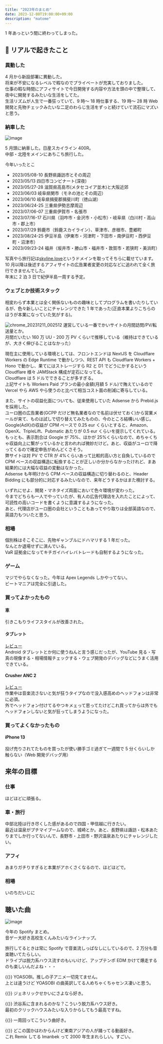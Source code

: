 ```yaml
---
title: "2023年のまとめ"
date: 2023-12-08T19:00:00+09:00
description: "matome"
---
```


1 年あっという間に終わってしまった。

## 🍻 リアルで起きたこと

### 異動した

4 月から新設部署に異動した。  
将来が不安になるレベルで暇なのでプライベートが充実しておりました。  
仕事の暇な時間にアフィサイトで今日開発する内容や方法を頭の中で整理して、夜中に開発するみたいな生活をしてた。  
生活リズムが人生で一番狂っていて、9 時～ 18 時仕事する、19 時～ 28 時 Web 開発と先物チェックみたいな二足のわらじ生活をずっと続けていて流石にマズいと思う。

### 納車した

![image](https://skyline.love/gallery/2023051301_hu659303783900f7430cb31192324ed52f_2798576_800x0_resize_q90_box.jpg)

5 月頭に納車した。日産スカイライン 400R。  
中部・北陸をメインにあちこち旅行した。

今年いったとこ

- 2023/05/08-10 長野県諏訪市とその周辺
- 2023/05/13 四日市コンビナート(深夜)
- 2023/05/27-28 滋賀県高島市(メタセコイア並木)と大阪近郊
- 2023/06/03 岐阜県関市（モネの池とその周辺）
- 2023/06/10 岐阜県揖斐郡揖斐川町（徳山湖）
- 2023/06/24-25 三重県伊勢志摩周辺
- 2023/07/06-07 三重県伊賀市・名張市
- 2023/07/16-17 石川県（羽咋市・金沢市・小松市）・岐阜県（白川村・高山市・郡上市）
- 2023/07/29 鈴鹿市（鈴鹿スカイライン）、草津市、彦根市、豊郷町
- 2023/08/24-25 伊豆半島（伊東市・河津町・下田市・南伊豆町・西伊豆町・沼津市）
- 2023/09/23-24 福井（坂井市・勝山市・福井市・敦賀市・若狭町・美浜町）

写真やら旅行記は[skyline.love](https://skyline.love)というドメインを取ってそちらに載せています。  
10 月以降は後述するアフィサイトの広告業者変更の対応などに追われて全く旅行できませんでした。  
年末に 2 泊 3 日で紀伊半島一周する予定。

### ウェブとか技術スタック

相変わらず本業とは全く関係ないものの趣味としてプログラムを書いたりしているが、色々新しいことにチャレンジできた 1 年であった(正直本業よりこちらのほうが本業になっていた気がする)。

![chrome_20231211_002512](https://gist.github.com/assets/47537864/b3cfcb42-cb54-41bc-a712-c0fdf3f018c3)
運営している一番でかいサイトの月間訪問/PV/転送量とか。  
月間だいたい 160 万 UU - 200 万 PV くらいで推移している（維持はできているが、大きく伸びることはなかった）

現在主に使用している環境としては、フロントエンドは NextJS を Cloudflare Workers の Edge Runtime で動かしつつ、REST API も Cloudflare Workers + Hono で動かし、果てにはストレージすら R2 と D1 でどうにかするという Cloudflare 様々 JAMStack 構成が定石になってる。  
Cloudflare は 5 ドルでできることが多すぎる。  
上記サイトも Workers Paid プランの最小金額(月額 5 ドル)で賄えているので Vercel やら AWS やら使うのと比べて相当コスト面の削減に寄与している。

また、サイトの収益化面についても、従来使用していた Adsense から Prebid.js を採用した。  
ユーロ圏の広告業者(GCPP だけど無名業者なので名前は伏せておく)から営業メールが来て、ものは試しで切り替えてみたものの、今のところ結構いい感じ。  
Google(AdX)の収益が CPM ベースで 0.25 eur くらいとすると、Amazon、OpenX、TripleLift、Pubmatic あたりが 0.5 eur くらいを提示してくれている。もっとも、表示割合は Google が 75%、ほかが 25%くらいなので、めちゃくちゃ収益向上に繋がっているかと言われれば微妙だけど。あと、収益がユーロで降ってくるので確定申告がめんどくさそう。  
弊サイトは対 PV で CTR が 4%くらいあって比較的高い方と自負しているので CPM ベースの収益構造に転換することが正しいか分からなかったけれど、まあ結果的には大幅な収益の変動はなかった。  
Adsense も年明けから CPM ベースの収益構造に切り替わるのと、Header Bidding にも部分的に対応するみたいなので、来年どうするかはまた検討する。

いずれにせよ、開発・マネタイズ両面において色々環境が変わった。  
今までどちらも一人でやっていたが、有人の広告代理店を入れたことによって、可読性の高いコードを書くように意識するようになった。  
あと、代理店がユーロ圏の会社ということもあってやり取りは全部英語なので、英語力もついたと思う。

### 相場

個別株はそこそこに、先物ギャンブルにドハマリする 1 年だった。  
なんとか退場せずに済んでいる。  
VaR 証拠金になってキチガイハイレバトレードも自制するようになった。

### ゲーム

マジでやらなくなった。今年は Apex Legends しかやってない。  
ビートマニアは完全に引退した。

### 買ってよかったもの

#### 車

引きこもりライフスタイルが改善された。

#### タブレット

[レビュー](https://blog.poyashi.me/posts/xiaomi-pad-5-124-review/)  
Android タブレットとか何に使うねんと言う感じだったが、YouTube 見る・写真の現像する・相場情報チェックする・ウェブ開発のデバッグなどにうまく活用できている。

#### Crusher ANC 2

[レビュー](https://blog.poyashi.me/posts/skullcandycrusheranc2/)  
作業中は音楽流さないと気が狂うタイプなので没入感高めのヘッドフォンは非常に必須。  
外でヘッドフォン付けてるやつキメェって思ってたけどこれ買ってからは外でもヘッドフォンしないと気が狂ってしまうようになった。

### 買ってよくなかったもの

#### iPhone 13

投げ売りされてたものを買ったが使い勝手ゴミ過ぎて一週間で 5 分くらいしか触らない（Web 開発デバッグ用）

## 来年の目標

### 仕事

ほどほどに頑張る。

### 車・旅行

中部北陸は行き尽くした感があるので四国・甲信越に行きたい。  
最近は温泉がプチマイブームなので、城崎とか。あと、長野県は諏訪・松本あたりまでしか行ってないんで、長野市・上田市・野沢温泉あたりにチャレンジしたい。

### アフィ

あまりガチりすぎると本業がアホくさくなるので、ほどほどで。

### 相場

いのちだいじに

## 聴いた曲

![image](https://gist.github.com/assets/47537864/008fdeb1-8f02-4a9c-ab84-0c0f9f0d24a6)

今年の Spotify まとめ。  
音ゲー大好き高校生くんみたいなラインナップ。

旅行してるときは常に Spotify で音楽流しっぱなしにしているので、2 万分も音楽聴いてたらしい。  
ドライブは脱力系ハウス流すのもいいけど、アップテンポ EDM かけて爆走するのも楽しいんだよね・・・

{{<spotify type="track" id="7ovUcF5uHTBRzUpB6ZOmvt" width="100%" height="180" >}}
YOASOBI。推しの子アニメ一切見てません。  
上とは違うけど YOASOBI の曲英訳してる人めちゃくちゃセンス凄いと思う。

{{<spotify type="track" id="23sqKo7k0yPQtViKR8cRfi" width="100%" height="180" >}}
ジェネリックせかいにさよなら好き。

{{<spotify type="track" id="4uQHrYBkFj9HB9kbQC55TD" width="100%" height="180" >}}
渋谷系に含まれるのかな？こういう脱力系ハウス好き。  
最初のクリックハウスみたいな入りからしてもう最高ですね。

{{<spotify type="track" id="14miRMV78M1iWIr4hIUlel" width="100%" height="180" >}}
一周回ってこういう曲好き。

{{<spotify type="track" id="7fZBQnc0zXwVybgCIrQQil" width="100%" height="180" >}}
どこの国かはわからんけど東南アジアの人が踊ってる動画好き。  
これ Remix してる Imanbek って 2000 年生まれらしい。すごい。
